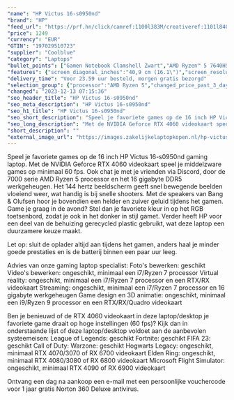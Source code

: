 ```yaml
---
"name": "HP Victus 16-s0950nd"
"brand": "HP"
"feed_url": "https://prf.hn/click/camref:1100l383M/creativeref:1101l84031/destination:https%3A%2F%2Fwww.coolblue.nl%2Fproduct%2F927875"
"price": 1249
"currency": "EUR"
"GTIN": "197029510723"
"supplier": "Coolblue"
"category": "Laptops"
"bullet_points": ["Gamen Notebook Clamshell Zwart","AMD Ryzen™ 5 7640HS 4,3 GHz","40,9 cm (16.1\") Full HD 1920 x 1080 Pixels IPS 16:9","16 GB DDR5-SDRAM 5600 MHz 2 x 8 GB","512 GB SSD","NVIDIA GeForce RTX 4060 8 GB AMD Radeon 760M","Wi-Fi 6 (802.11ax) Ethernet LAN 10,1000,100 Mbit/s Bluetooth 5.3","Lithium-Polymeer (LiPo) 70 Wh 7,75 uur 230 W","Windows 11 Home"]
"features": {"screen_diagonal_inches":"40,9 cm (16.1\")","screen_resolution":"1920 x 1080 Pixels","processor_family":"AMD Ryzen™ 5","memory_size":"16 GB","memory_type":"DDR5-SDRAM","total_storage_space":"512 GB","graphics_card":"NVIDIA GeForce RTX 4060","graphics_memory_size":"8 GB","operating_system":"Windows 11 Home","battery_capacity":"70 Wh","width":"369 mm","depth":"259,4 mm","weight":"2,3 kg"}
"delivery_time": "Voor 23.59 uur besteld, morgen gratis bezorgd"
"selection_group": {"processor":"AMD Ryzen 5","changed_price_past_3_days":false,"product_family":"Victus Gaming"}
"changed": "2023-12-13 07:15:36"
"seo_header_title": "HP Victus 16-s0950nd"
"seo_meta_description": "HP Victus 16-s0950nd"
"seo_h1_title": "HP Victus 16-s0950nd"
"seo_short_description": "Speel je favoriete games op de 16 inch HP Victus 16-s0950nd gaming laptop."
"seo_long_description": "Met de NVIDIA Geforce RTX 4060 videokaart speel je middelzware games op minimaal 60 fps. Ook chat je met je vrienden via Discord, door de 7000 serie AMD Ryzen 5 processor en het 16 gigabyte DDR5 werkgeheugen. Het 144 hertz beeldscherm geeft snel bewegende beelden vloeiend weer, wat handig is bij snelle shooters. Met de speakers van Bang & Olufsen hoor je bovendien een helder en zuiver geluid tijdens het gamen. Game je graag in de avond? Stel dan je favoriete kleur in op het RGB toetsenbord, zodat je ook in het donker in stijl gamet. Verder heeft HP voor een deel van de behuizing gerecycled plastic gebruikt, wat deze laptop een duurzamere keuze maakt. \r\n\r\nLet op: sluit de oplader altijd aan tijdens het gamen, anders haal je minder goede prestaties en is de batterij binnen een paar uur leeg. \r\n\r\nAdvies van onze gaming laptop specialist:\r\nFoto's bewerken: geschikt\r\nVideo's bewerken: ongeschikt, minimaal een i7/Ryzen 7 processor\r\nVirtual reality: ongeschikt, minimaal een i7/Ryzen 7 processor en een RTX/RX videokaart\r\nStreaming: ongeschikt, minimaal een i7/Ryzen 7 processor en 16 gigabyte werkgeheugen\r\nGame design en 3D animatie: ongeschikt, minimaal een i9/Ryzen 9 processor en een RTX/RX/Quadro videokaart\r\n\r\n\r\nBen je benieuwd of de RTX 4060 videokaart in deze laptop/desktop je favoriete game draait op hoge instellingen (60 fps)? Kijk dan in onderstaande lijst of deze laptop/desktop voldoet aan de aanbevolen systeemeisen:\r\nLeague of Legends: geschikt\r\nFortnite: geschikt\r\nFIFA 23: geschikt\r\nCall of Duty: Warzone: geschikt\r\nHogwarts Legacy: ongeschikt, minimaal RTX 4070/3070 of RX 6700 videokaart\r\nElden Ring: ongeschikt, minimaal RTX 4080/3080 of RX 6800 videokaart\r\nMicrosoft Flight Simulator: ongeschikt, minimaal RTX 4090 of RX 6900 videokaart\r\n\r\n\r\nOntvang een dag na aankoop een e-mail met een persoonlijke vouchercode voor 1 jaar gratis Norton 360 Deluxe antivirus."
"short_description": ""
"external_image_url": "https://images.zakelijkelaptopkopen.nl/hp-victus-16-s0950nd.webp"
---
```


Speel je favoriete games op de 16 inch HP Victus 16-s0950nd gaming laptop. Met de NVIDIA Geforce RTX 4060 videokaart speel je middelzware games op minimaal 60 fps. Ook chat je met je vrienden via Discord, door de 7000 serie AMD Ryzen 5 processor en het 16 gigabyte DDR5 werkgeheugen. Het 144 hertz beeldscherm geeft snel bewegende beelden vloeiend weer, wat handig is bij snelle shooters. Met de speakers van Bang & Olufsen hoor je bovendien een helder en zuiver geluid tijdens het gamen. Game je graag in de avond? Stel dan je favoriete kleur in op het RGB toetsenbord, zodat je ook in het donker in stijl gamet. Verder heeft HP voor een deel van de behuizing gerecycled plastic gebruikt, wat deze laptop een duurzamere keuze maakt.

Let op: sluit de oplader altijd aan tijdens het gamen, anders haal je minder goede prestaties en is de batterij binnen een paar uur leeg.

Advies van onze gaming laptop specialist:
Foto's bewerken: geschikt
Video's bewerken: ongeschikt, minimaal een i7/Ryzen 7 processor
Virtual reality: ongeschikt, minimaal een i7/Ryzen 7 processor en een RTX/RX videokaart
Streaming: ongeschikt, minimaal een i7/Ryzen 7 processor en 16 gigabyte werkgeheugen
Game design en 3D animatie: ongeschikt, minimaal een i9/Ryzen 9 processor en een RTX/RX/Quadro videokaart


Ben je benieuwd of de RTX 4060 videokaart in deze laptop/desktop je favoriete game draait op hoge instellingen (60 fps)? Kijk dan in onderstaande lijst of deze laptop/desktop voldoet aan de aanbevolen systeemeisen:
League of Legends: geschikt
Fortnite: geschikt
FIFA 23: geschikt
Call of Duty: Warzone: geschikt
Hogwarts Legacy: ongeschikt, minimaal RTX 4070/3070 of RX 6700 videokaart
Elden Ring: ongeschikt, minimaal RTX 4080/3080 of RX 6800 videokaart
Microsoft Flight Simulator: ongeschikt, minimaal RTX 4090 of RX 6900 videokaart


Ontvang een dag na aankoop een e-mail met een persoonlijke vouchercode voor 1 jaar gratis Norton 360 Deluxe antivirus.